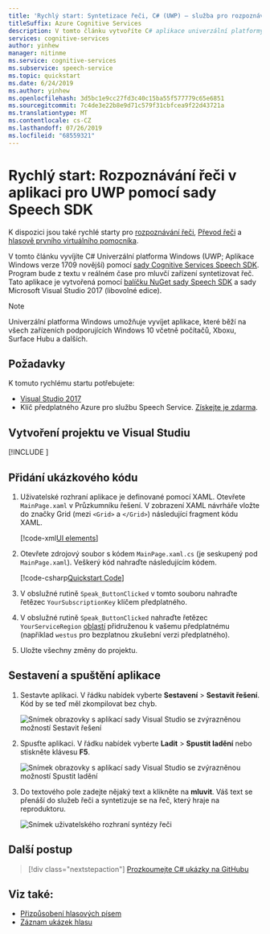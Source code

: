 ```yaml
---
title: 'Rychlý start: Syntetizace řeči, C# (UWP) – služba pro rozpoznávání řeči'
titleSuffix: Azure Cognitive Services
description: V tomto článku vytvoříte C# aplikace univerzální platformy Windows (UPW) s využitím Cognitive Services SDK řeči. Rozpoznávání řeči textu v reálném čase pro mluvčí zařízení. Aplikace je sestavená pomocí balíčku NuGet sady SDK pro řeč a Microsoft Visual Studio 2017.
services: cognitive-services
author: yinhew
manager: nitinme
ms.service: cognitive-services
ms.subservice: speech-service
ms.topic: quickstart
ms.date: 6/24/2019
ms.author: yinhew
ms.openlocfilehash: 3d5bc1e9cc27fd3c40c15ba55f577779c65e6851
ms.sourcegitcommit: 7c4de3e22b8e9d71c579f31cbfcea9f22d43721a
ms.translationtype: MT
ms.contentlocale: cs-CZ
ms.lasthandoff: 07/26/2019
ms.locfileid: "68559321"
---
```

# <a name="quickstart-synthesize-speech-in-a-uwp-app-by-using-the-speech-sdk"></a>Rychlý start: Rozpoznávání řeči v aplikaci pro UWP pomocí sady Speech SDK

K dispozici jsou také rychlé starty pro [rozpoznávání řeči](quickstart-csharp-uwp.md), [Převod řeči](quickstart-translate-speech-uwp.md) a [hlasově prvního virtuálního pomocníka](quickstart-virtual-assistant-csharp-uwp.md).

V tomto článku vyvíjíte C# Univerzální platforma Windows (UWP; Aplikace Windows verze 1709 novější) pomocí [sady Cognitive Services Speech SDK](speech-sdk.md). Program bude z textu v reálném čase pro mluvčí zařízení syntetizovat řeč. Tato aplikace je vytvořená pomocí [balíčku NuGet sady Speech SDK](https://aka.ms/csspeech/nuget) a sady Microsoft Visual Studio 2017 (libovolné edice).

> [!NOTE]
> Univerzální platforma Windows umožňuje vyvíjet aplikace, které běží na všech zařízeních podporujících Windows 10 včetně počítačů, Xboxu, Surface Hubu a dalších.

## <a name="prerequisites"></a>Požadavky

K tomuto rychlému startu potřebujete:

* [Visual Studio 2017](https://visualstudio.microsoft.com/downloads/)
* Klíč předplatného Azure pro službu Speech Service. [Získejte je zdarma](get-started.md).

## <a name="create-a-visual-studio-project"></a>Vytvoření projektu ve Visual Studiu

[!INCLUDE [](../../../includes/cognitive-services-speech-service-quickstart-uwp-create-proj.md)]

## <a name="add-sample-code"></a>Přidání ukázkového kódu

1. Uživatelské rozhraní aplikace je definované pomocí XAML. Otevřete `MainPage.xaml` v Průzkumníku řešení. V zobrazení XAML návrháře vložte do značky Grid (mezi `<Grid>` a `</Grid>`) následující fragment kódu XAML.

   [!code-xml[UI elements](~/samples-cognitive-services-speech-sdk/quickstart/text-to-speech/csharp-uwp/helloworld/MainPage.xaml#StackPanel)]

1. Otevřete zdrojový soubor s kódem `MainPage.xaml.cs` (je seskupený pod `MainPage.xaml`). Veškerý kód nahraďte následujícím kódem.

   [!code-csharp[Quickstart Code](~/samples-cognitive-services-speech-sdk/quickstart/text-to-speech/csharp-uwp/helloworld/MainPage.xaml.cs#code)]

1. V obslužné rutině `Speak_ButtonClicked` v tomto souboru nahraďte řetězec `YourSubscriptionKey` klíčem předplatného.

1. V obslužné rutině `Speak_ButtonClicked` nahraďte řetězec `YourServiceRegion` [oblastí](regions.md) přidruženou k vašemu předplatnému (například `westus` pro bezplatnou zkušební verzi předplatného).

1. Uložte všechny změny do projektu.

## <a name="build-and-run-the-app"></a>Sestavení a spuštění aplikace

1. Sestavte aplikaci. V řádku nabídek vyberte **Sestavení** > **Sestavit řešení**. Kód by se teď měl zkompilovat bez chyb.

    ![Snímek obrazovky s aplikací sady Visual Studio se zvýrazněnou možností Sestavit řešení](media/sdk/qs-csharp-uwp-08-build.png "Úspěšné sestavení")

1. Spusťte aplikaci. V řádku nabídek vyberte **Ladit** > **Spustit ladění** nebo stiskněte klávesu **F5**.

    ![Snímek obrazovky s aplikací sady Visual Studio se zvýrazněnou možností Spustit ladění](media/sdk/qs-csharp-uwp-09-start-debugging.png "Spuštění aplikace s laděním")

1. Do textového pole zadejte nějaký text a klikněte na **mluvit**. Váš text se přenáší do služeb řeči a syntetizuje se na řeč, který hraje na reproduktoru.

    ![Snímek uživatelského rozhraní syntézy řeči](media/sdk/qs-tts-csharp-uwp-ui-result.png)

## <a name="next-steps"></a>Další postup

> [!div class="nextstepaction"]
> [Prozkoumejte C# ukázky na GitHubu](https://aka.ms/csspeech/samples)

## <a name="see-also"></a>Viz také:

- [Přizpůsobení hlasových písem](how-to-customize-voice-font.md)
- [Záznam ukázek hlasu](record-custom-voice-samples.md)
